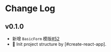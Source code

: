 # Change Log

## v0.1.0
- 新增 `BasicForm` 模版[#52](https://github.com/hiui-group/hiui-template/issues/52)
- 💄 Init project structure by [#create-react-app].
